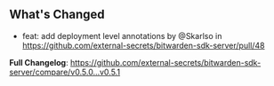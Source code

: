 ## What's Changed
* feat: add deployment level annotations by @Skarlso in https://github.com/external-secrets/bitwarden-sdk-server/pull/48


**Full Changelog**: https://github.com/external-secrets/bitwarden-sdk-server/compare/v0.5.0...v0.5.1